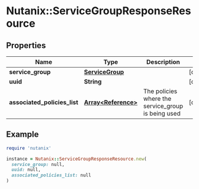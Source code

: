 # Nutanix::ServiceGroupResponseResource

## Properties

| Name | Type | Description | Notes |
| ---- | ---- | ----------- | ----- |
| **service_group** | [**ServiceGroup**](ServiceGroup.md) |  | [optional] |
| **uuid** | **String** |  | [optional] |
| **associated_policies_list** | [**Array&lt;Reference&gt;**](Reference.md) | The policies where the service_group is being used | [optional] |

## Example

```ruby
require 'nutanix'

instance = Nutanix::ServiceGroupResponseResource.new(
  service_group: null,
  uuid: null,
  associated_policies_list: null
)
```

